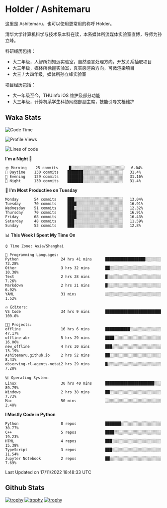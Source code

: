 # Holder / Ashitemaru

这里是 Ashitemaru，也可以使用更常用的称呼 Holder。

清华大学计算机科学与技术系本科在读，本系媒体所流媒体实验室直博，导师为孙立峰。

科研经历包括：

- 大二年级，人智所刘知远实验室，自然语言处理方向，开放关系抽取项目
- 大三年级，媒体所徐昆实验室，真实感渲染方向，可微渲染项目
- 大三 / 大四年级，媒体所孙立峰实验室

项目经历包括：

- 大一年级至今，THUInfo iOS 维护及部分功能
- 大三年级，计算机系学生科协网络部副主席，技能引导文档维护

## Waka Stats

<!--START_SECTION:waka-->
![Code Time](http://img.shields.io/badge/Code%20Time-206%20hrs%2025%20mins-blue)

![Profile Views](http://img.shields.io/badge/Profile%20Views-1-blue)

![Lines of code](https://img.shields.io/badge/From%20Hello%20World%20I%27ve%20Written-328%20Thousand%20lines%20of%20code-blue)

**I'm a Night 🦉** 

```text
🌞 Morning    25 commits     █░░░░░░░░░░░░░░░░░░░░░░░░   6.04% 
🌆 Daytime    130 commits    ███████░░░░░░░░░░░░░░░░░░   31.4% 
🌃 Evening    129 commits    ███████░░░░░░░░░░░░░░░░░░   31.16% 
🌙 Night      130 commits    ███████░░░░░░░░░░░░░░░░░░   31.4%

```
📅 **I'm Most Productive on Tuesday** 

```text
Monday       54 commits     ███░░░░░░░░░░░░░░░░░░░░░░   13.04% 
Tuesday      70 commits     ████░░░░░░░░░░░░░░░░░░░░░   16.91% 
Wednesday    51 commits     ███░░░░░░░░░░░░░░░░░░░░░░   12.32% 
Thursday     70 commits     ████░░░░░░░░░░░░░░░░░░░░░   16.91% 
Friday       68 commits     ████░░░░░░░░░░░░░░░░░░░░░   16.43% 
Saturday     48 commits     ███░░░░░░░░░░░░░░░░░░░░░░   11.59% 
Sunday       53 commits     ███░░░░░░░░░░░░░░░░░░░░░░   12.8%

```


📊 **This Week I Spent My Time On** 

```text
⌚︎ Time Zone: Asia/Shanghai

💬 Programming Languages: 
Python                   24 hrs 41 mins      ██████████████████░░░░░░░   72.28% 
Other                    3 hrs 32 mins       ██░░░░░░░░░░░░░░░░░░░░░░░   10.38% 
Text                     2 hrs 28 mins       █░░░░░░░░░░░░░░░░░░░░░░░░   7.26% 
Markdown                 2 hrs 21 mins       █░░░░░░░░░░░░░░░░░░░░░░░░   6.92% 
YAML                     31 mins             ░░░░░░░░░░░░░░░░░░░░░░░░░   1.52%

🔥 Editors: 
VS Code                  34 hrs 9 mins       █████████████████████████   100.0%

🐱‍💻 Projects: 
offline                  16 hrs 6 mins       ███████████░░░░░░░░░░░░░░   47.17% 
offline-abr              5 hrs 29 mins       ████░░░░░░░░░░░░░░░░░░░░░   16.06% 
new_offline              4 hrs 30 mins       ███░░░░░░░░░░░░░░░░░░░░░░   13.19% 
Ashitemaru.github.io     2 hrs 52 mins       ██░░░░░░░░░░░░░░░░░░░░░░░   8.43% 
observing-rl-agents-netai2 hrs 29 mins       █░░░░░░░░░░░░░░░░░░░░░░░░   7.28%

💻 Operating System: 
Linux                    30 hrs 40 mins      ██████████████████████░░░   89.79% 
Windows                  2 hrs 38 mins       ██░░░░░░░░░░░░░░░░░░░░░░░   7.73% 
Mac                      50 mins             ░░░░░░░░░░░░░░░░░░░░░░░░░   2.48%

```

**I Mostly Code in Python** 

```text
Python                   8 repos             ███████░░░░░░░░░░░░░░░░░░   30.77% 
C++                      5 repos             ████░░░░░░░░░░░░░░░░░░░░░   19.23% 
HTML                     4 repos             ███░░░░░░░░░░░░░░░░░░░░░░   15.38% 
TypeScript               3 repos             ███░░░░░░░░░░░░░░░░░░░░░░   11.54% 
Jupyter Notebook         2 repos             ██░░░░░░░░░░░░░░░░░░░░░░░   7.69%

```



 Last Updated on 17/11/2022 18:48:33 UTC
<!--END_SECTION:waka-->

## Github Stats

[![trophy](https://github-profile-trophy.vercel.app/?username=Ashitemaru&column=7)](https://github.com/Ashitemaru)
[![trophy](https://github-readme-stats.vercel.app/api?username=Ashitemaru&show_icons=true&include_all_commits=true)](https://github.com/Ashitemaru)
[![trophy](https://github-readme-stats.vercel.app/api/top-langs/?username=Ashitemaru&layout=compact)](https://github.com/Ashitemaru)

<!--
**Ashitemaru/Ashitemaru** is a ✨ _special_ ✨ repository because its `README.md` (this file) appears on your GitHub profile.

Here are some ideas to get you started:

- 🔭 I’m currently working on ...
- 🌱 I’m currently learning ...
- 👯 I’m looking to collaborate on ...
- 🤔 I’m looking for help with ...
- 💬 Ask me about ...
- 📫 How to reach me: ...
- 😄 Pronouns: ...
- ⚡ Fun fact: ...
-->

